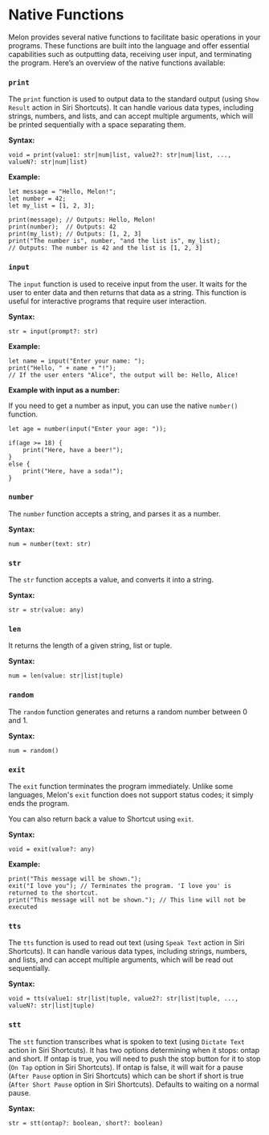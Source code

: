 # Native Functions <!-- {docsify-all} -->

Melon provides several native functions to facilitate basic operations in your programs. These functions are built into the language and offer essential capabilities such as outputting data, receiving user input, and terminating the program. Here’s an overview of the native functions available:

### `print`

The `print` function is used to output data to the standard output (using `Show Result` action in Siri Shortcuts). It can handle various data types, including strings, numbers, and lists, and can accept multiple arguments, which will be printed sequentially with a space separating them.

**Syntax:**
```melon
void = print(value1: str|num|list, value2?: str|num|list, ..., valueN?: str|num|list)
```

**Example:**
```melon
let message = "Hello, Melon!";
let number = 42;
let my_list = [1, 2, 3];

print(message); // Outputs: Hello, Melon!
print(number);  // Outputs: 42
print(my_list); // Outputs: [1, 2, 3]
print("The number is", number, "and the list is", my_list);
// Outputs: The number is 42 and the list is [1, 2, 3]
```

### `input`

The `input` function is used to receive input from the user. It waits for the user to enter data and then returns that data as a string. This function is useful for interactive programs that require user interaction.

**Syntax:**
```melon
str = input(prompt?: str)
```

**Example:**
```melon
let name = input("Enter your name: ");
print("Hello, " + name + "!");
// If the user enters "Alice", the output will be: Hello, Alice!
```

**Example with input as a number:**

If you need to get a number as input, you can use the native `number()` function.

```melon
let age = number(input("Enter your age: "));

if(age >= 18) {
    print("Here, have a beer!");
}
else {
    print("Here, have a soda!");
}
```

### `number`

The `number` function accepts a string, and parses it as a number.

**Syntax:**
```melon
num = number(text: str)
```

### `str`

The `str` function accepts a value, and converts it into a string.

**Syntax:**
```melon
str = str(value: any)
```

### `len`

It returns the length of a given string, list or tuple.

**Syntax:**
```melon
num = len(value: str|list|tuple)
```

### `random`

The `random` function generates and returns a random number between 0 and 1.

**Syntax:**
```melon
num = random()
```

### `exit`

The `exit` function terminates the program immediately. Unlike some languages, Melon's `exit` function does not support status codes; it simply ends the program. 

You can also return back a value to Shortcut using `exit`. 

**Syntax:**
```melon
void = exit(value?: any)
```

**Example:**
```melon
print("This message will be shown.");
exit("I love you"); // Terminates the program. 'I love you' is returned to the shortcut.
print("This message will not be shown."); // This line will not be executed
```

### `tts`

The `tts` function is used to read out text (using `Speak Text` action in Siri Shortcuts). It can handle various data types, including strings, numbers, and lists, and can accept multiple arguments, which will be read out sequentially.

**Syntax:**
```melon
void = tts(value1: str|list|tuple, value2?: str|list|tuple, ..., valueN?: str|list|tuple)
```

### `stt`

The `stt` function transcribes what is spoken to text (using `Dictate Text` action in Siri Shortcuts). It has two options determining when it stops: ontap and short. If ontap is true, you will need to push the stop button for it to stop (`On Tap` option in Siri Shortcuts). If ontap is false, it will wait for a pause (`After Pause` option in Siri Shortcuts) which can be short if short is true (`After Short Pause` option in Siri Shortcuts). Defaults to waiting on a normal pause.

**Syntax:**
```melon
str = stt(ontap?: boolean, short?: boolean)
```
